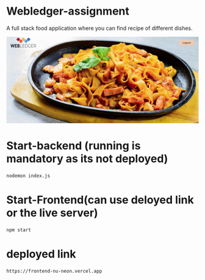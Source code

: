 # Webledger-assignment
A full stack food application where you can find recipe of different dishes.


![Project Logo](./main.jpg) 

# Start-backend (running is mandatory as its not deployed)
    nodemon index.js

# Start-Frontend(can use deloyed link or the live server)
    npm start

# deployed link
    https://frontend-nu-neon.vercel.app